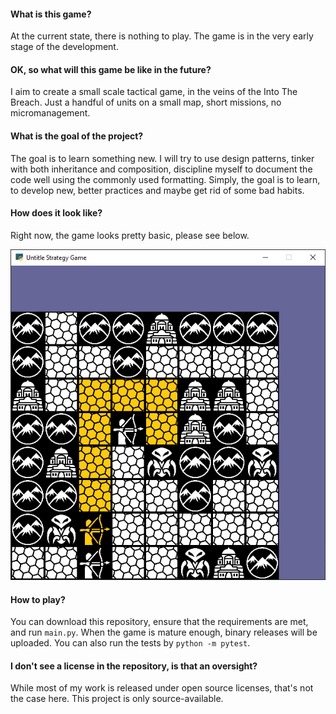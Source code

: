 #### What is this game?

At the current state, there is nothing to play. The game is in the very early stage of the development.


#### OK, so what will this game be like in the future?

I aim to create a small scale tactical game, in the veins of the Into The Breach. Just a handful of units on a small map, short missions, no micromanagement.


#### What is the goal of the project?

The goal is to learn something new. I will try to use design patterns, tinker with both inheritance and composition, discipline myself to document the code well using the commonly used formatting. Simply, the goal is to learn, to develop new, better practices and maybe get rid of some bad habits.


#### How does it look like?

Right now, the game looks pretty basic, please see below.

![alt text](https://github.com/VedVid/untitled-strategy-game/blob/development/images/1.png)


#### How to play?

You can download this repository, ensure that the requirements are met, and run `main.py`. When the game is mature enough, binary releases will be uploaded.
You can also run the tests by `python -m pytest`.


#### I don't see a license in the repository, is that an oversight?

While most of my work is released under open source licenses, that's not the case here. This project is only source-available. 

